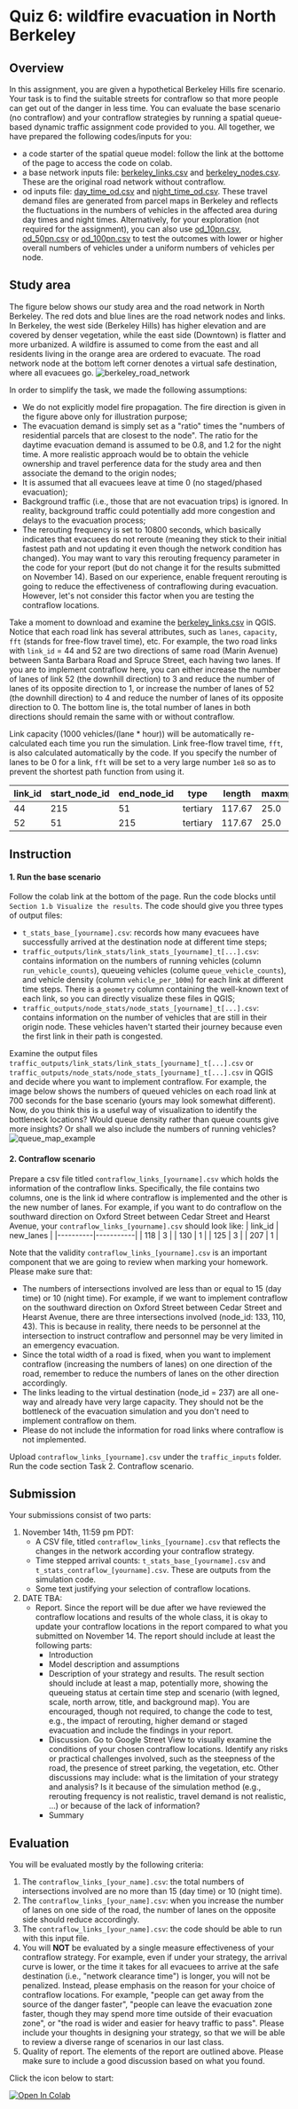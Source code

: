 # Quiz 6: wildfire evacuation in North Berkeley

## Overview

In this assignment, you are given a hypothetical Berkeley Hills fire scenario. Your task is to find the suitable streets for contraflow so that more people can get out of the danger in less time. You can evaluate the base scenario (no contraflow) and your contraflow strategies by running a spatial queue-based dynamic traffic assignment code provided to you. All together, we have prepared the following codes/inputs for you: 
* a code starter of the spatial queue model: follow the link at the bottome of the page to access the code on colab.
* a base network inputs file: [berkeley_links.csv](https://raw.githubusercontent.com/UCB-CE170a/Fall2022/main/traffic_data/berkeley_links.csv) and [berkeley_nodes.csv](https://raw.githubusercontent.com/UCB-CE170a/Fall2022/main/traffic_data/berkeley_nodes.csv). These are the original road network without contraflow.
* od inputs file: [day_time_od.csv](https://raw.githubusercontent.com/UCB-CE170a/Fall2022/main/traffic_data/day_time_od.csv) and [night_time_od.csv](https://raw.githubusercontent.com/UCB-CE170a/Fall2022/main/traffic_data/night_time_od.csv). These travel demand files are generated from parcel maps in Berkeley and reflects the fluctuations in the numbers of vehicles in the affected area during day times and night times. Alternatively, for your exploration (not required for the assignment), you can also use [od_10pn.csv](https://raw.githubusercontent.com/UCB-CE170a/Fall2022/main/traffic_data/od_10pn.csv), [od_50pn.csv](https://raw.githubusercontent.com/UCB-CE170a/Fall2022/main/traffic_data/od_50pn.csv) or [od_100pn.csv](https://raw.githubusercontent.com/UCB-CE170a/Fall2022/main/traffic_data/od_100pn.csv) to test the outcomes with lower or higher overall numbers of vehicles under a uniform numbers of vehicles per node. 

## Study area

The figure below shows our study area and the road network in North Berkeley. The red dots and blue lines are the road network nodes and links. In Berkeley, the west side (Berkeley Hills) has higher elevation and are covered by denser vegetation, while the east side (Downtown) is flatter and more urbanized. A wildfire is assumed to come from the east and all residents living in the orange area are ordered to evacuate. The road network node at the bottom left corner denotes a virtual safe destination, where all evacuees go.
![berkeley_road_network](berkeley_road_network.png "Berkeley roads")

In order to simplify the task, we made the following assumptions:
- We do not explicitly model fire propagation. The fire direction is given in the figure above only for illustration purpose;
- The evacuation demand is simply set as a "ratio" times the "numbers of residential parcels that are closest to the node". The ratio for the daytime evacuation demand is assumed to be 0.8, and 1.2 for the night time. A more realistic approach would be to obtain the vehicle ownership and travel perference data for the study area and then associate the demand to the origin nodes;
- It is assumed that all evacuees leave at time 0 (no staged/phased evacuation);
- Background traffic (i.e., those that are not evacuation trips) is ignored. In reality, background traffic could potentially add more congestion and delays to the evacuation process;
- The rerouting frequency is set to 10800 seconds, which basically indicates that evacuees do not reroute (meaning they stick to their initial fastest path and not updating it even though the network condition has changed). You may want to vary this rerouting frequency parameter in the code for your report (but do not change it for the results submitted on November 14). Based on our experience, enable frequent rerouting is going to reduce the effectiveness of contraflowing during evacuation. However, let's not consider this factor when you are testing the contraflow locations.

Take a moment to download and examine the [berkeley_links.csv](https://raw.githubusercontent.com/UCB-CE170a/Fall2022/main/traffic_data/berkeley_links.csv) in QGIS. Notice that each road link has several attributes, such as `lanes`, `capacity`, `fft` (stands for free-flow travel time), etc. For example, the two road links with `link_id` = 44 and 52 are two directions of same road (Marin Avenue) between Santa Barbara Road and Spruce Street, each having two lanes. If you are to implement contraflow here, you can either increase the number of lanes of link 52 (the downhill direction) to 3 and reduce the number of lanes of its opposite direction to 1, or increase the number of lanes of 52 (the downhill direction) to 4 and reduce the number of lanes of its opposite direction to 0. The bottom line is, the total number of lanes in both directions should remain the same with or without contraflow.

Link capacity (1000 vehicles/(lane * hour)) will be automatically re-calculated each time you run the simulation. Link free-flow travel time, `fft`, is also calculated automatically by the code. If you specify the number of lanes to be 0 for a link,  `fft` will be set to a very large number `1e8` so as to prevent the shortest path function from using it.

|link_id  | start_node_id| end_node_id  |  type   | length  |maxmph   |lanes    | capacity| fft      | ... |
|---------|--------------|--------------|---------|---------|---------|---------|---------|----------|-----|
|44       |215           |51            |tertiary |117.67   |25.0     |2        |2000     |10.53.    | ... |
|52       |51            |215           |tertiary |117.67   |25.0     |2        |2000     |10.53.    | ... |

## Instruction
#### 1. Run the base scenario
Follow the colab link at the bottom of the page. Run the code blocks until `Section 1.b Visualize the results`. The code should give you three types of output files:
- `t_stats_base_[yourname].csv`: records how many evacuees have successfully arrived at the destination node at different time steps;
- `traffic_outputs/link_stats/link_stats_[yourname]_t[...].csv`: contains information on the numbers of running vehicles (column `run_vehicle_counts`), queueing vehicles (colume `queue_vehicle_counts`), and vehicle density (column `vehicle_per_100m`) for each link at different time steps. There is a `geometry` column containing the well-known text of each link, so you can directly visualize these files in QGIS;
- `traffic_outputs/node_stats/node_stats_[yourname]_t[...].csv`: contains information on the number of vehicles that are still in their origin node. These vehicles haven't started their journey because even the first link in their path is congested.

Examine the output files `traffic_outputs/link_stats/link_stats_[yourname]_t[...].csv` or `traffic_outputs/node_stats/node_stats_[yourname]_t[...].csv` in QGIS and decide where you want to implement contraflow. For example, the image below shows the numbers of queued vehicles on each road link at 700 seconds for the base scenario (yours may look somewhat different). Now, do you think this is a useful way of visualization to identify the bottleneck locations? Would queue density rather than queue counts give more insights? Or shall we also include the numbers of running vehicles?
![queue_map_example](queue_map_example.png "Queuing vehicle map")

#### 2. Contraflow scenario
Prepare a csv file titled `contraflow_links_[yourname].csv` which holds the information of the contraflow links. Specifically, the file contains two columns, one is the link id where contraflow is implemented and the other is the new number of lanes. For example, if you want to do contraflow on the southward direction on Oxford Street between Cedar Street and Hearst Avenue, your `contraflow_links_[yourname].csv` should look like:
| link_id  | new_lanes |
|----------|-----------|
| 118      | 3         |
| 130      | 1         |
| 125      | 3         |
| 207      | 1         |

Note that the validity `contraflow_links_[yourname].csv` is an important component that we are going to review when marking your homework. Please make sure that:
- The numbers of intersections involved are less than or equal to 15 (day time) or 10 (night time). For example, if we want to implement contraflow on the southward direction on Oxford Street between Cedar Street and Hearst Avenue, there are three intersections involved (node_id: 133, 110, 43). This is because in reality, there needs to be personnel at the intersection to instruct contraflow and personnel may be very limited in an emergency evacuation.
- Since the total width of a road is fixed, when you want to implement contraflow (increasing the numbers of lanes) on one direction of the road, remember to reduce the numbers of lanes on the other direction accordingly.
- The links leading to the virtual destination (node_id = 237) are all one-way and already have very large capacity. They should not be the bottleneck of the evacuation simulation and you don't need to implement contraflow on them.
- Please do not include the information for road links where contraflow is not implemented.

Upload `contraflow_links_[yourname].csv` under the `traffic_inputs` folder. Run the code section Task 2. Contraflow scenario.

## Submission
Your submissions consist of two parts:
1. November 14th, 11:59 pm PDT: 
    * A CSV file, titled `contraflow_links_[yourname].csv` that reflects the changes in the network according your contraflow strategy.
    * Time stepped arrival counts: `t_stats_base_[yourname].csv` and `t_stats_contraflow_[yourname].csv`. These are outputs from the simulation code.
    * Some text justifying your selection of contraflow locations.
2. DATE TBA:
    * Report. Since the report will be due after we have reviewed the contraflow locations and results of the whole class, it is okay to update your contraflow locations in the report compared to what you submitted on November 14. The report should include at least the following parts:
      * Introduction
      * Model description and assumptions
      * Description of your strategy and results. The result section should include at least a map, potentially more, showing the queueing status at certain time step and scenario (with legned, scale, north arrow, title, and background map). You are encouraged, though not required, to change the code to test, e.g., the impact of rerouting, higher demand or staged evacuation and include the findings in your report.
      * Discussion. Go to Google Street View to visually examine the conditions of your chosen contraflow locations. Identify any risks or practical challenges involved, such as the steepness of the road, the presence of street parking, the vegetation, etc. Other discussions may include: what is the limitation of your strategy and analysis? Is it because of the simulation method (e.g., rerouting frequency is not realistic, travel demand is not realistic, ...) or because of the lack of information?
      * Summary

## Evaluation
You will be evaluated mostly by the following criteria:
1. The `contraflow_links_[your_name].csv`: the total numbers of intersections involved are no more than 15 (day time) or 10 (night time).
2. The `contraflow_links_[your_name].csv`: when you increase the number of lanes on one side of the road, the number of lanes on the opposite side should reduce accordingly.
4. The `contraflow_links_[your_name].csv`: the code should be able to run with this input file.
5. You will **NOT** be evaluated by a single measure effectiveness of your contraflow strategy. For example, even if under your strategy, the arrival curve is lower, or the time it takes for all evacuees to arrive at the safe destination (i.e., "network clearance time") is longer, you will not be penalized. Instead, please emphasis on the reason for your choice of contraflow locations. For example, "people can get away from the source of the danger faster", "people can leave the evacuation zone faster, though they may spend more time outside of their evacuation zone", or "the road is wider and easier for heavy traffic to pass". Please include your thoughts in designing your strategy, so that we will be able to review a diverse range of scenarios in our last class.
6. Quality of report. The elements of the report are outlined above. Please make sure to include a good discussion based on what you found.

Click the icon below to start:

[![Open In Colab](https://colab.research.google.com/assets/colab-badge.svg)](https://colab.research.google.com/github/UCB-CE170a/Fall2022/blob/main/Quizzes/Quiz6/Fall2022_Quiz6_student_2.ipynb)
